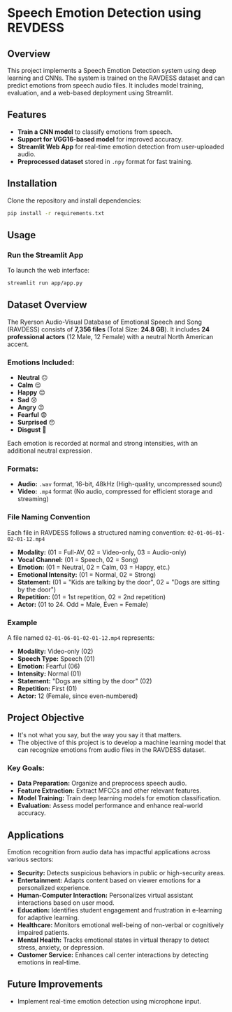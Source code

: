 
# Speech Emotion Detection using REVDESS

## Overview
This project implements a Speech Emotion Detection system using deep learning and CNNs. The system is trained on the RAVDESS dataset and can predict emotions from speech audio files. It includes model training, evaluation, and a web-based deployment using Streamlit.

## Features
- **Train a CNN model** to classify emotions from speech.
- **Support for VGG16-based model** for improved accuracy.
- **Streamlit Web App** for real-time emotion detection from user-uploaded audio.
- **Preprocessed dataset** stored in `.npy` format for fast training.

## Installation
Clone the repository and install dependencies:
```bash
pip install -r requirements.txt
```

## Usage
### Run the Streamlit App
To launch the web interface:
```bash
streamlit run app/app.py
```

## Dataset Overview
The Ryerson Audio-Visual Database of Emotional Speech and Song (RAVDESS) consists of **7,356 files** (Total Size: **24.8 GB**). It includes **24 professional actors** (12 Male, 12 Female) with a neutral North American accent.

### Emotions Included:
- **Neutral** 😐
- **Calm** 😌
- **Happy** 😊
- **Sad** 😞
- **Angry** 😠
- **Fearful** 😨
- **Surprised** 😯
- **Disgust** 🤢

Each emotion is recorded at normal and strong intensities, with an additional neutral expression.

### Formats:
- **Audio:** `.wav` format, 16-bit, 48kHz (High-quality, uncompressed sound)
- **Video:** `.mp4` format (No audio, compressed for efficient storage and streaming)

### File Naming Convention
Each file in RAVDESS follows a structured naming convention:
`02-01-06-01-02-01-12.mp4`
- **Modality:** (01 = Full-AV, 02 = Video-only, 03 = Audio-only)
- **Vocal Channel:** (01 = Speech, 02 = Song)
- **Emotion:** (01 = Neutral, 02 = Calm, 03 = Happy, etc.)
- **Emotional Intensity:** (01 = Normal, 02 = Strong)
- **Statement:** (01 = "Kids are talking by the door", 02 = "Dogs are sitting by the door")
- **Repetition:** (01 = 1st repetition, 02 = 2nd repetition)
- **Actor:** (01 to 24. Odd = Male, Even = Female)

### Example
A file named `02-01-06-01-02-01-12.mp4` represents:
- **Modality:** Video-only (02)
- **Speech Type:** Speech (01)
- **Emotion:** Fearful (06)
- **Intensity:** Normal (01)
- **Statement:** "Dogs are sitting by the door" (02)
- **Repetition:** First (01)
- **Actor:** 12 (Female, since even-numbered)

## Project Objective
- It's not what you say, but the way you say it that matters.
- The objective of this project is to develop a machine learning model that can recognize emotions from audio files in the RAVDESS dataset.

### Key Goals:
- **Data Preparation:** Organize and preprocess speech audio.
- **Feature Extraction:** Extract MFCCs and other relevant features.
- **Model Training:** Train deep learning models for emotion classification.
- **Evaluation:** Assess model performance and enhance real-world accuracy.

## Applications
Emotion recognition from audio data has impactful applications across various sectors:
- **Security:** Detects suspicious behaviors in public or high-security areas.
- **Entertainment:** Adapts content based on viewer emotions for a personalized experience.
- **Human-Computer Interaction:** Personalizes virtual assistant interactions based on user mood.
- **Education:** Identifies student engagement and frustration in e-learning for adaptive learning.
- **Healthcare:** Monitors emotional well-being of non-verbal or cognitively impaired patients.
- **Mental Health:** Tracks emotional states in virtual therapy to detect stress, anxiety, or depression.
- **Customer Service:** Enhances call center interactions by detecting emotions in real-time.

## Future Improvements
- Implement real-time emotion detection using microphone input.



